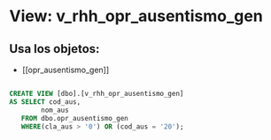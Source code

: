 # View: v_rhh_opr_ausentismo_gen

## Usa los objetos:
- [[opr_ausentismo_gen]]

```sql

CREATE VIEW [dbo].[v_rhh_opr_ausentismo_gen]
AS SELECT cod_aus,
		nom_aus
   FROM dbo.opr_ausentismo_gen
   WHERE(cla_aus > '0') OR (cod_aus = '20');

```
